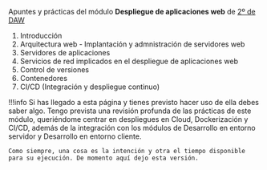 Apuntes y prácticas del módulo **Despliegue de aplicaciones web** de <u>2º de DAW</u>

1. Introducción
2. Arquitectura web - Implantación y admnistración de servidores web
3. Servidores de aplicaciones
4. Servicios de red implicados en el despliegue de aplicaciones web
5. Control de versiones
6. Contenedores
7. CI/CD (Integración y despliegue continuo)

!!!info 
    Si has llegado a esta página y tienes previsto hacer uso de ella debes saber algo. Tengo prevista una revisión profunda de las prácticas de este módulo, queriéndome centrar en despliegues en Cloud, Dockerización y CI/CD, además de la integración con los módulos de Desarrollo en entorno servidor y Desarrollo en entorno cliente.

    Como siempre, una cosa es la intención y otra el tiempo disponible para su ejecución. De momento aquí dejo esta versión.